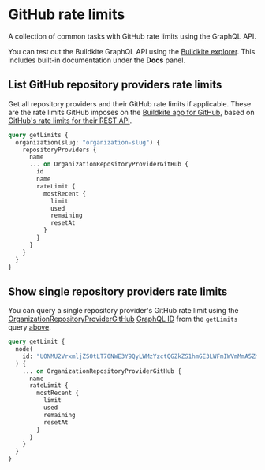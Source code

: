 # GitHub rate limits

A collection of common tasks with GitHub rate limits using the GraphQL API.

You can test out the Buildkite GraphQL API using the [Buildkite explorer](https://graphql.buildkite.com/explorer). This includes built-in documentation under the **Docs** panel.

## List GitHub repository providers rate limits

Get all repository providers and their GitHub rate limits if applicable. These are the rate limits GitHub imposes on
the [Buildkite app for GitHub](/docs/integrations/github#connect-your-buildkite-account-to-github-using-the-github-app), based on [GitHub's rate limits for their REST API](https://docs.github.com/en/rest/using-the-rest-api/rate-limits-for-the-rest-api?apiVersion=2022-11-28).

```graphql
query getLimits {
  organization(slug: "organization-slug") {
    repositoryProviders {
      name
      ... on OrganizationRepositoryProviderGitHub {
        id
        name
        rateLimit {
          mostRecent {
            limit
            used
            remaining
            resetAt
          }
        }
      }
    }
  }
}
```

## Show single repository providers rate limits

You can query a single repository provider's GitHub rate limit using the [OrganizationRepositoryProviderGitHub](/docs/apis/graphql/schemas/object/organizationrepositoryprovidergithub) [GraphQL ID](/docs/apis/graphql-api#graphql-ids) from the `getLimits` query [above](#list-github-repository-providers-rate-limits).

```graphql
query getLimit {
  node(
    id: "U0NMU2VrxmljZS0tLT70NWE3Y9QyLWMzYzctQGZkZS1hmGE3LWFmIWVmMmA5ZmP4Ng=="
  ) {
    ... on OrganizationRepositoryProviderGitHub {
      name
      rateLimit {
        mostRecent {
          limit
          used
          remaining
          resetAt
        }
      }
    }
  }
}
```

